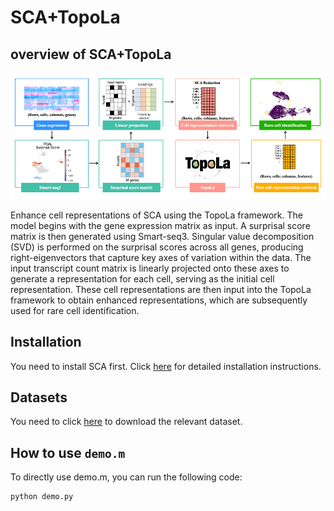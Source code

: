 # SCA+TopoLa 
## overview of SCA+TopoLa 

<p align="center">
<img src="https://github.com/kaizheng-academic/TopoLa/blob/main/src/SCA_TopoLa.png" width="1000" />
</p>
Enhance cell representations of SCA using the TopoLa framework. The model begins with the gene expression matrix as input. A surprisal score matrix is then generated using Smart-seq3. Singular value decomposition (SVD) is performed on the surprisal scores across all genes, producing right-eigenvectors that capture key axes of variation within the data. The input transcript count matrix is linearly projected onto these axes to generate a representation for each cell, serving as the initial cell representation. These cell representations are then input into the TopoLa framework to obtain enhanced representations, which are subsequently used for rare cell identification.    

Installation
------------

You need to install SCA first. Click [here](https://github.com/bendemeo/shannonca?tab=readme-ov-file)  for detailed installation instructions.


## Datasets 

You need to click [here](https://github.com/kaizheng-academic/TopoLa/tree/main/Rare_cell_identification/data)  to download the relevant dataset.


How to use `demo.m`
-------------------
To directly use demo.m, you can run the following code:
```python
python demo.py
```
